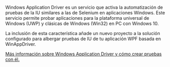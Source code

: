 ﻿Windows Application Driver es un servicio que activa la automatización de pruebas de la IU similares a las de Selenium en aplicaciones Windows. Este servicio permite probar aplicaciones para la plataforma universal de Windows (UWP) y clásicas de Windows (Win32) en PC con Windows 10.

La inclusión de esta característica añade un nuevo proyecto a la solución configurado para albergar pruebas de IU de tu aplicación WPF basada en WinAppDriver.

[Más información sobre Windows Application Driver y cómo crear pruebas con él.](https://github.com/Microsoft/WinAppDriver)
